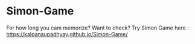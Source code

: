 # Simon-Game
For how long you cam memorize? Want to check? Try Simon Game here : https://kalpanaupadhyay.github.io/Simon-Game/
